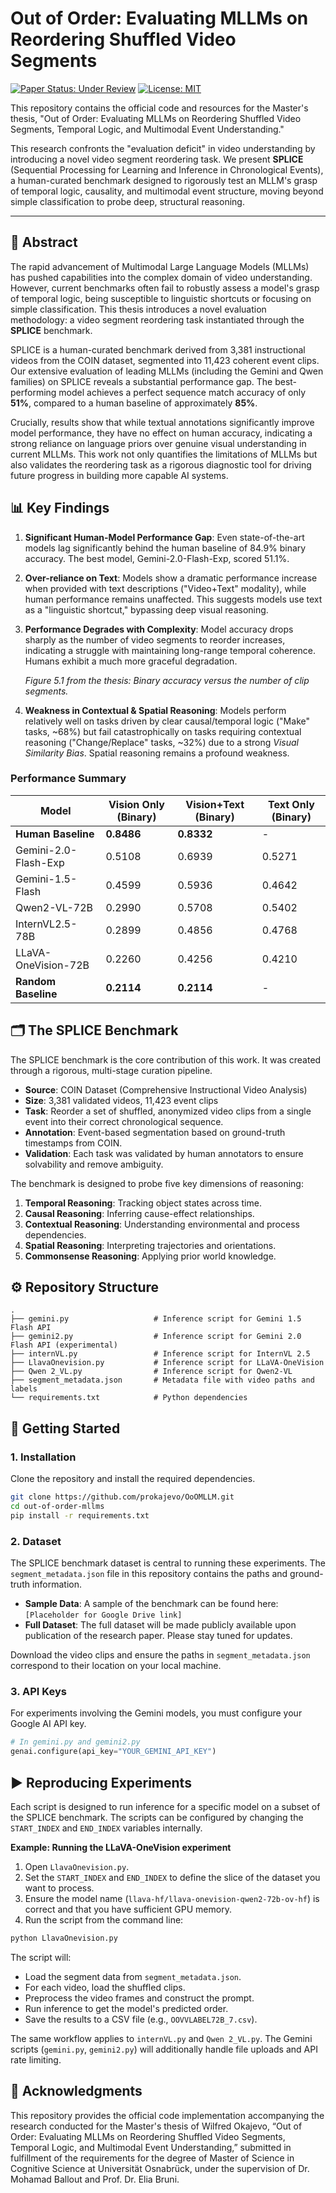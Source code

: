 # Out of Order: Evaluating MLLMs on Reordering Shuffled Video Segments

[![Paper Status: Under Review](https://img.shields.io/badge/Paper%20Status-Under%20Review%20(EMNLP%202025)-blue)](https://openreview.net/forum?id=O5qq8NQbL2)
[![License: MIT](https://img.shields.io/badge/License-MIT-yellow.svg)](https://opensource.org/licenses/MIT)

This repository contains the official code and resources for the Master's thesis, "Out of Order: Evaluating MLLMs on Reordering Shuffled Video Segments, Temporal Logic, and Multimodal Event Understanding."

This research confronts the "evaluation deficit" in video understanding by introducing a novel video segment reordering task. We present **SPLICE** (Sequential Processing for Learning and Inference in Chronological Events), a human-curated benchmark designed to rigorously test an MLLM's grasp of temporal logic, causality, and multimodal event structure, moving beyond simple classification to probe deep, structural reasoning.

---

## 📜 Abstract

The rapid advancement of Multimodal Large Language Models (MLLMs) has pushed capabilities into the complex domain of video understanding. However, current benchmarks often fail to robustly assess a model's grasp of temporal logic, being susceptible to linguistic shortcuts or focusing on simple classification. This thesis introduces a novel evaluation methodology: a video segment reordering task instantiated through the **SPLICE** benchmark.

SPLICE is a human-curated benchmark derived from 3,381 instructional videos from the COIN dataset, segmented into 11,423 coherent event clips. Our extensive evaluation of leading MLLMs (including the Gemini and Qwen families) on SPLICE reveals a substantial performance gap. The best-performing model achieves a perfect sequence match accuracy of only **51%**, compared to a human baseline of approximately **85%**.

Crucially, results show that while textual annotations significantly improve model performance, they have no effect on human accuracy, indicating a strong reliance on language priors over genuine visual understanding in current MLLMs. This work not only quantifies the limitations of MLLMs but also validates the reordering task as a rigorous diagnostic tool for driving future progress in building more capable AI systems.

## 📊 Key Findings

1.  **Significant Human-Model Performance Gap**: Even state-of-the-art models lag significantly behind the human baseline of 84.9% binary accuracy. The best model, Gemini-2.0-Flash-Exp, scored 51.1%.

2.  **Over-reliance on Text**: Models show a dramatic performance increase when provided with text descriptions ("Video+Text" modality), while human performance remains unaffected. This suggests models use text as a "linguistic shortcut," bypassing deep visual reasoning.

3.  **Performance Degrades with Complexity**: Model accuracy drops sharply as the number of video segments to reorder increases, indicating a struggle with maintaining long-range temporal coherence. Humans exhibit a much more graceful degradation.

    
    *Figure 5.1 from the thesis: Binary accuracy versus the number of clip segments.*

4.  **Weakness in Contextual & Spatial Reasoning**: Models perform relatively well on tasks driven by clear causal/temporal logic ("Make" tasks, ~68%) but fail catastrophically on tasks requiring contextual reasoning ("Change/Replace" tasks, ~32%) due to a strong *Visual Similarity Bias*. Spatial reasoning remains a profound weakness.

### Performance Summary

| Model                  | Vision Only (Binary) | Vision+Text (Binary) | Text Only (Binary) |
| ---------------------- | -------------------- | -------------------- | ------------------ |
| **Human Baseline**     | **0.8486**           | **0.8332**           | -                  |
| Gemini-2.0-Flash-Exp   | 0.5108               | 0.6939               | 0.5271             |
| Gemini-1.5-Flash       | 0.4599               | 0.5936               | 0.4642             |
| Qwen2-VL-72B           | 0.2990               | 0.5708               | 0.5402             |
| InternVL2.5-78B        | 0.2899               | 0.4856               | 0.4768             |
| LLaVA-OneVision-72B    | 0.2260               | 0.4256               | 0.4210             |
| **Random Baseline**    | **0.2114**           | **0.2114**           | -                  |

## 🗂️ The SPLICE Benchmark

The SPLICE benchmark is the core contribution of this work. It was created through a rigorous, multi-stage curation pipeline.

-   **Source**: COIN Dataset (Comprehensive Instructional Video Analysis)
-   **Size**: 3,381 validated videos, 11,423 event clips
-   **Task**: Reorder a set of shuffled, anonymized video clips from a single event into their correct chronological sequence.
-   **Annotation**: Event-based segmentation based on ground-truth timestamps from COIN.
-   **Validation**: Each task was validated by human annotators to ensure solvability and remove ambiguity.

The benchmark is designed to probe five key dimensions of reasoning:
1.  **Temporal Reasoning**: Tracking object states across time.
2.  **Causal Reasoning**: Inferring cause-effect relationships.
3.  **Contextual Reasoning**: Understanding environmental and process dependencies.
4.  **Spatial Reasoning**: Interpreting trajectories and orientations.
5.  **Commonsense Reasoning**: Applying prior world knowledge.

## ⚙️ Repository Structure

```
.
├── gemini.py                   # Inference script for Gemini 1.5 Flash API
├── gemini2.py                  # Inference script for Gemini 2.0 Flash API (experimental)
├── internVL.py                 # Inference script for InternVL 2.5
├── LlavaOnevision.py           # Inference script for LLaVA-OneVision
├── Qwen 2_VL.py                # Inference script for Qwen2-VL
├── segment_metadata.json       # Metadata file with video paths and labels
└── requirements.txt            # Python dependencies
```

## 🚀 Getting Started

### 1. Installation

Clone the repository and install the required dependencies.

```bash
git clone https://github.com/prokajevo/OoOMLLM.git
cd out-of-order-mllms
pip install -r requirements.txt
```

### 2. Dataset

The SPLICE benchmark dataset is central to running these experiments. The `segment_metadata.json` file in this repository contains the paths and ground-truth information.

-   **Sample Data**: A sample of the benchmark can be found here: `[Placeholder for Google Drive link]`
-   **Full Dataset**: The full dataset will be made publicly available upon publication of the research paper. Please stay tuned for updates.

Download the video clips and ensure the paths in `segment_metadata.json` correspond to their location on your local machine.

### 3. API Keys

For experiments involving the Gemini models, you must configure your Google AI API key.

```python
# In gemini.py and gemini2.py
genai.configure(api_key="YOUR_GEMINI_API_KEY")
```

## ▶️ Reproducing Experiments

Each script is designed to run inference for a specific model on a subset of the SPLICE benchmark. The scripts can be configured by changing the `START_INDEX` and `END_INDEX` variables internally.

**Example: Running the LLaVA-OneVision experiment**

1.  Open `LlavaOnevision.py`.
2.  Set the `START_INDEX` and `END_INDEX` to define the slice of the dataset you want to process.
3.  Ensure the model name (`llava-hf/llava-onevision-qwen2-72b-ov-hf`) is correct and that you have sufficient GPU memory.
4.  Run the script from the command line:

```bash
python LlavaOnevision.py
```

The script will:
-   Load the segment data from `segment_metadata.json`.
-   For each video, load the shuffled clips.
-   Preprocess the video frames and construct the prompt.
-   Run inference to get the model's predicted order.
-   Save the results to a CSV file (e.g., `OOVVLABEL72B_7.csv`).

The same workflow applies to `internVL.py` and `Qwen 2_VL.py`. The Gemini scripts (`gemini.py`, `gemini2.py`) will additionally handle file uploads and API rate limiting.



## 🙏 Acknowledgments


This repository provides the official code implementation accompanying the research conducted for the Master's thesis of Wilfred Okajevo, “Out of Order: Evaluating MLLMs on Reordering Shuffled Video Segments, Temporal Logic, and Multimodal Event Understanding,” submitted in fulfillment of the requirements for the degree of Master of Science in Cognitive Science at Universität Osnabrück, under the supervision of Dr. Mohamad Ballout and Prof. Dr. Elia Bruni.
